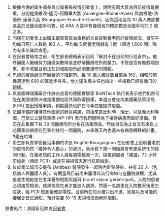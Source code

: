 1. 根據今晚的衛生部長與公衛署長疫情記者會上，說明有兩大區為目前疫情最嚴重，分別是奧維涅-隆河-阿爾卑大區 \(Auvergne-Rhône-Alpes\) 與勃根地-法蘭奇-康蒂大區 \(Bourgogne-Franche-Comté\)，因為這兩區每 10 萬人確診數遠高於法國全國平均數，如 ARA 大區中有幾個省的確診數是全國平均的 2 倍之多。
1. 同樣在記者會上由衛生部掌管自治事務的次長提到養老院的疫情狀況，目前平均每日死亡人數是 163 人，平均每 5 間養老院就有 1 間（超過 1,600 間）院內有多名確診病患。
1. 在記者會結束之前，衛生部長總結表示目前「解封不在目前的行程表中」。他呼籲國人繼續努力讓感染數降低並紓解醫療院所的壓力。不管是否有無假期到來，都不改變目前正在封城期間所必須要遵守的規範。
1. 巴黎的疫情狀況有顯著的下降趨勢。每 10 萬人確診數目前為 162，相較於前幾週達到 600 的確進步許多。地方衛生局主任也指出一些指數已經有幾日的趨緩。
1. 與美國輝瑞藥廠合作肺炎疫苗的德國實驗室 BioNTech 執行長表示他們仍然可能在美國或歐洲或是兩個地區共同取得授權，本週五會先向美國藥品管理局 \(FDA\) 提出授權申請，預期最快也許在今年底能提供疫苗。
1. 法國準備好接待其他國家的肺炎病患，包括來自比利時，瑞士，以及義大利等國。巴黎公立醫院集團 \(AP-HP\) 表示我們隨時為了接待病患而做好準備。目前在此集團下有 39 間醫療院所分布在法蘭西島。然後目前為止並沒有來自上述國家的病患在巴黎的任何一間醫院，未來幾天內也還未有病患轉移的計畫。<Grace>#是在哈囉</Grace>
1. 衛生部負責掌管自治事務的次長 Brigitte Bourguignon 在記者會上說明養老院的疫情仍然「維持令人擔心」的狀況，表示自下週一開始將會有更系統化的檢測行動。在養老院的工作人員每週需檢測一次，探視親屬者「建議」72 小時前檢測（傳統 PCR）或是在探視當天進行抗原檢測。
1. 位於南法城市安提布 \(Antibes\) 醫院發生一起院內群聚感染，共有 26 人（包括病人與醫護人員）。有關當局目前尚未釐清此流行病如何在醫院散播，尤其是發生地點是在老年醫學短期照護科 \(court séjour gériatrique\)。入院的患者必須接受檢測，結果為陰性者才能進入病房。然而一名病患在入院數天後產生症狀，經 PCR 檢測後確診陽性。目前所在的大樓只出不進，家屬以及可能的接觸史皆已通知，預計需要 10-15 天視情況而解除限制。

臉書影片：法國新冠肺炎[記者會](https://www.facebook.com/groups/279746385504501/permalink/2298840300261756/)